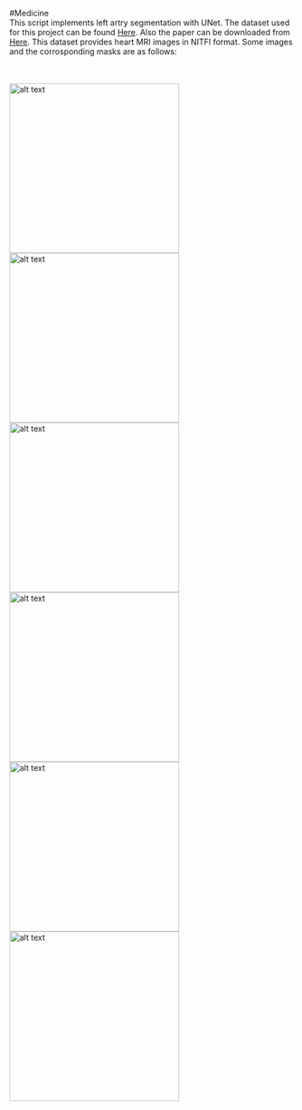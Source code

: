 #Medicine<br />
This script implements left artry segmentation with UNet. The dataset used for this project can be found [Here](https://www.kaggle.com/datasets/adarshsng/heart-mri-image-dataset-left-atrial-segmentation). Also the paper can be downloaded from [Here](https://arxiv.org/pdf/1902.09063.pdf). This dataset provides heart MRI images in NITFI format. Some images and the corrosponding masks are as follows:<br /><br /><br />



<img src="https://user-images.githubusercontent.com/124210096/221765905-2a005512-fc06-4082-987e-d29d20348528.png" alt="alt text" title="sample image" width="300">
<img src="https://user-images.githubusercontent.com/124210096/221766020-69ddbf69-5f8a-41a7-96fd-8ac229f2b6c6.png" alt="alt text" title="sample image" width="300">
<img src="https://user-images.githubusercontent.com/124210096/221768099-06c93f3e-c4b5-431b-98c7-2bdea2cc4951.png" alt="alt text" title="sample image" width="300">
<img src="https://user-images.githubusercontent.com/124210096/221766035-2f574758-a4a2-4e31-a595-83ebe7a98258.png" alt="alt text" title="sample image" width="300">
<img src="https://user-images.githubusercontent.com/124210096/221766046-9377005b-176d-4791-803e-94e46b1fb4d3.png" alt="alt text" title="sample image" width="300">
<img src="https://user-images.githubusercontent.com/124210096/221768100-2a7f3ff5-3c4c-4926-a328-95a8829a9c9a.png" alt="alt text" title="sample image" width="300">

